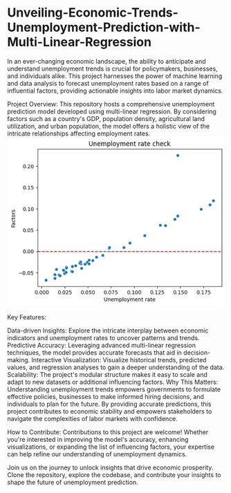 # Unveiling-Economic-Trends-Unemployment-Prediction-with-Multi-Linear-Regression

In an ever-changing economic landscape, the ability to anticipate and understand unemployment trends is crucial for policymakers, businesses, and individuals alike. This project harnesses the power of machine learning and data analysis to forecast unemployment rates based on a range of influential factors, providing actionable insights into labor market dynamics.

Project Overview:
This repository hosts a comprehensive unemployment prediction model developed using multi-linear regression. By considering factors such as a country's GDP, population density, agricultural land utilization, and urban population, the model offers a holistic view of the intricate relationships affecting employment rates.
![Alt text](image.png)

Key Features:

Data-driven Insights: Explore the intricate interplay between economic indicators and unemployment rates to uncover patterns and trends.
Predictive Accuracy: Leveraging advanced multi-linear regression techniques, the model provides accurate forecasts that aid in decision-making.
Interactive Visualization: Visualize historical trends, predicted values, and regression analyses to gain a deeper understanding of the data.
Scalability: The project's modular structure makes it easy to scale and adapt to new datasets or additional influencing factors.
Why This Matters:
Understanding unemployment trends empowers governments to formulate effective policies, businesses to make informed hiring decisions, and individuals to plan for the future. By providing accurate predictions, this project contributes to economic stability and empowers stakeholders to navigate the complexities of labor markets with confidence.

How to Contribute:
Contributions to this project are welcome! Whether you're interested in improving the model's accuracy, enhancing visualizations, or expanding the list of influencing factors, your expertise can help refine our understanding of unemployment dynamics.

Join us on the journey to unlock insights that drive economic prosperity. Clone the repository, explore the codebase, and contribute your insights to shape the future of unemployment prediction.